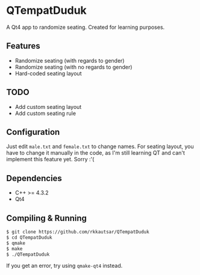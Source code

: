 QTempatDuduk
============

A Qt4 app to randomize seating. Created for learning purposes.

## Features
- Randomize seating (with regards to gender)
- Randomize seating (with no regards to gender)
- Hard-coded seating layout

## TODO
- Add custom seating layout
- Add custom seating rule

## Configuration
Just edit `male.txt` and `female.txt` to change names.
For seating layout, you have to change it manually in the code, as I'm still learning QT and can't implement this feature yet. Sorry :'(

## Dependencies
- C++ >= 4.3.2
- Qt4

## Compiling & Running
```sh
$ git clone https://github.com/rkkautsar/QTempatDuduk
$ cd QTempatDuduk
$ qmake
$ make
$ ./QTempatDuduk
```
If you get an error, try using `qmake-qt4` instead.


